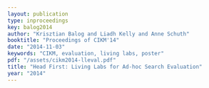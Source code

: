 ```yaml
---
layout: publication
type: inproceedings
key: balog2014
author: "Krisztian Balog and Liadh Kelly and Anne Schuth"
booktitle: "Proceedings of CIKM'14"
date: "2014-11-03"
keywords: "CIKM, evaluation, living labs, poster"
pdf: "/assets/cikm2014-lleval.pdf"
title: "Head First: Living Labs for Ad-hoc Search Evaluation"
year: "2014"
---
```

